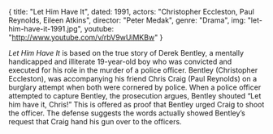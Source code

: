 {
  title: "Let Him Have It",
  dated: 1991,
  actors: "Christopher Eccleston, Paul Reynolds, Eileen Atkins",
  director: "Peter Medak",
  genre: "Drama",
  img: "let-him-have-it-1991.jpg",
  youtube: "http://www.youtube.com/v/rbV9wUiMKBw"
}

_Let Him Have It_ is based on the true story of Derek Bentley, a mentally handicapped and illiterate 19-year-old boy who was convicted and executed for his role in the murder of a police officer. Bentley (Christopher Eccleston), was accompanying his friend Chris Craig (Paul Reynolds) on a burglary attempt when both were cornered by police. When a police officer attempted to capture Bentley, the prosecution argues, Bentley shouted “Let him have it, Chris!” This is offered as proof that Bentley urged Craig to shoot the officer. The defense suggests the words actually showed Bentley’s request that Craig hand his gun over to the officers. 